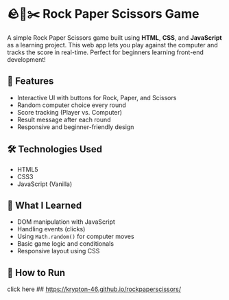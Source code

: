 # 🪨📄✂️ Rock Paper Scissors Game

A simple Rock Paper Scissors game built using **HTML**, **CSS**, and **JavaScript** as a learning project. This web app lets you play against the computer and tracks the score in real-time. Perfect for beginners learning front-end development!

## 🚀 Features

- Interactive UI with buttons for Rock, Paper, and Scissors
- Random computer choice every round
- Score tracking (Player vs. Computer)
- Result message after each round
- Responsive and beginner-friendly design

## 🛠️ Technologies Used

- HTML5
- CSS3
- JavaScript (Vanilla)

## 🧠 What I Learned

- DOM manipulation with JavaScript
- Handling events (clicks)
- Using `Math.random()` for computer moves
- Basic game logic and conditionals
- Responsive layout using CSS

## 📂 How to Run

click here ## https://krypton-46.github.io/rockpaperscissors/
